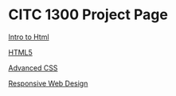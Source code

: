 # CITC 1300 Project Page

<a href="intro_to_html/index.html">Intro to Html</a>

<a href="HTML5/index.html">HTML5</a>

<a href="Advanced_CSS/index.html">Advanced CSS</a>

<a href="Responsive/index.html">Responsive Web Design</a>
